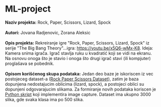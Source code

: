 # ML-project

<b>Naziv projekta:</b> Rock, Paper, Scissors, Lizard, Spock
</br>
</br>
<b>Autori:</b> Jovana Radjenovic, Zorana Aleksic
</br>
</br>
<b>Opis projekta:</b> Rekreiranje igre "Rock, Paper, Scissors, Lizard, Spock" iz serije "The Big Bang Theory"...igra: https://youtu.be/x5Q6-wMx-K8. Ideja: Kamera snima igrača. Igrač stavlja ruku u kvadratić koji se vidi na ekranu. Na osnovu onoga što je stavio i onoga što drugi igrač stavi (ili kompjuter) proglašava se pobednik.
</br>
</br>
<b>Opisom korišćenog skupa podataka:</b> Jedan deo baze je iskoriscen iz vec postojeceg dataset-a ([Rock Paper Scissors Dataset](https://www.tensorflow.org/datasets/catalog/rock_paper_scissors?fbclid=IwAR0gI5kANSViaBfreT38cBEuQQSSdKXYVVCsWlpkrIfzMIs0NJK1sMBK5y4)), zatim je baza dopunjena nedostajucim oblicima (lizard, spock), a postojeci oblici su dopunjeni odgovarajucim slikama.  Za formiranje novih podataka koriscen je [Python skript](https://github.com/SouravJohar/rock-paper-scissors/blob/master/gather_images.py?fbclid=IwAR2b7Anq5vXhFP_A-YYDegejXPx6B8IkiH-tDFeYZIqVKFd3D9SjOxGvfjU) koji implementira image capture. Dataset ima ukupno 3000 slika, gde svaka klasa ima po 500 slika.
